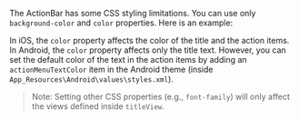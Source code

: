 The ActionBar has some CSS styling limitations. You can use only `background-color` and `color` properties. Here is an example:

<snippet id='actionbar-style-xml'/>
<snippet id='action-bar-style-css'/>

In iOS, the `color` property affects the color of the title and the action items.
In Android, the `color` property affects only the title text. However, you can set the default color of the text in the action items by adding an `actionMenuTextColor` item in the Android theme (inside `App_Resources\Android\values\styles.xml`).

>Note: Setting other CSS properties (e.g., `font-family`) will only affect the views defined inside `titleView`.
